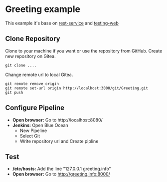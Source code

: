 # Greeting example

This example it's base on [rest-service](https://spring.io/guides/gs/rest-service/) and [testing-web](https://spring.io/guides/gs/testing-web/)

## Clone Repository

Clone to your machine if you want or use the repository from GitHub. Create new repository on Gitea.

```
git clone ....
```

Change remote url to local Gitea.

```
git remote remove origin
git remote set-url origin http://localhost:3000/git/Greeting.git
git push
```

## Configure Pipeline

- **Open browser:** Go to http://localhost:8080/
- **Jenkins:** Open Blue Ocean
    - New Pipeline
    - Select Git
    - Write repository url and Create pipline

## Test

- **/etc/hosts:** Add the line "127.0.0.1 greeting.info"
- **Open browser:** Go to http://greeting.info:8000/
